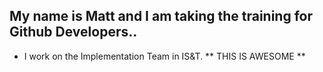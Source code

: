 ## My name is Matt and I am taking the training for Github Developers..

* I work on the Implementation Team in IS&T.
** THIS IS AWESOME **

